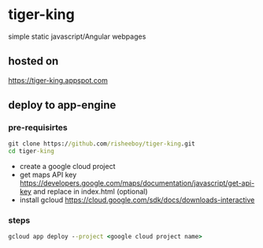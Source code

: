 # tiger-king
simple static javascript/Angular webpages

## hosted on 
https://tiger-king.appspot.com

## deploy to app-engine
### pre-requisirtes
```cmd
git clone https://github.com/risheeboy/tiger-king.git
cd tiger-king
```
- create a google cloud project
- get maps API key https://developers.google.com/maps/documentation/javascript/get-api-key and replace in index.html (optional)
- install gcloud https://cloud.google.com/sdk/docs/downloads-interactive 
### steps
```cmd
gcloud app deploy --project <google cloud project name>
```

